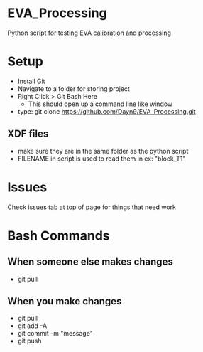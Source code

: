# EVA_Processing
Python script for testing EVA calibration and processing

# Setup
- Install Git
- Navigate to a folder for storing project
- Right Click > Git Bash Here
  - This should open up a command line like window 
- type: git clone https://github.com/Dayn9/EVA_Processing.git

## XDF files
- make sure they are in the same folder as the python script 
- FILENAME in script is used to read them in ex: "block_T1"

# Issues
Check issues tab at top of page for things that need work

# Bash Commands
## When someone else makes changes
- git pull

## When you make changes
- git pull 
- git add -A
- git commit -m "message"
- git push 
